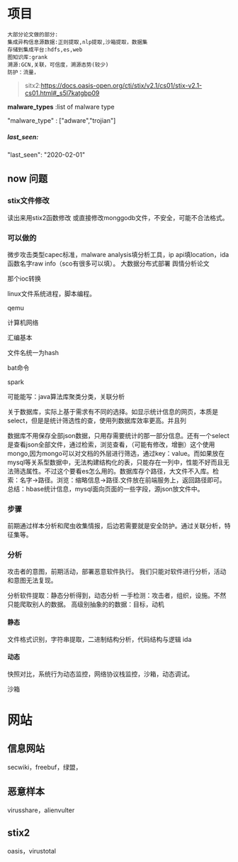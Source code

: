 # 项目

```
大部分论文做的部分:
集成异构信息源数据:正则提取,nlp提取,沙箱提取，数据集
存储到集成平台:hdfs,es,web
图知识库:grank
溯源:GCN,关联，可信度，溯源态势(较少)
防护：流量，
```

>sitx2:https://docs.oasis-open.org/cti/stix/v2.1/cs01/stix-v2.1-cs01.html#_s5l7katgbp09

**malware_types** :list of malware type

"malware_type" : ["adware","trojian"]

##### last_seen:

"last_seen": "2020-02-01"



## now 问题

### stix文件修改
读出来用stix2函数修改
或直接修改monggodb文件，不安全，可能不合法格式。

### 可以做的
微步攻击类型capec标准，malware analysis填分析工具，ip api填location，ida函数名字raw info（sco有很多可以填）。
大数据分布式部署
舆情分析论文

那个ioc转换

linux文件系统进程，脚本编程。

qemu

计算机网络

汇编基本

文件名统一为hash

bat命令

spark

可能能写：java算法库聚类分类，关联分析

关于数据库，实际上基于需求有不同的选择。如显示统计信息的网页，本质是select，但是是统计筛选性的查，使用列数据库效率更高。并且列



数据库不用保存全部json数据，只用存需要统计的那一部分信息。还有一个select是查看json全部文件，通过检索，浏览查看，（可能有修改，增删）这个使用mongo,因为mongo可以对文档的外层进行筛选，通过key：value。而如果放在mysql等关系型数据中，无法构建结构化的表，只能存在一列中，性能不好而且无法筛选属性。不过这个要看es怎么用的。数据库存个路径，大文件不入库。检索：名字->路径。浏览：缩略信息->路径.文件放在前端服务上，返回路径即可。总结：hbase统计信息，mysql面向页面的一些字段，源json放文件中。

### 步骤
前期通过样本分析和爬虫收集情报，后边若需要就是安全防护。通过关联分析，特征集等。

### 分析

攻击者的意图，前期活动，部署恶意软件执行。
我们只能对软件进行分析，活动和意图无法复现。

分析软件提取：静态分析得到，动态分析
一手检测：攻击者，组织，设施。不然只能爬取别人的数据。
高级别抽象的的数据：目标，动机



#### 静态
文件格式识别，字符串提取，二进制结构分析，代码结构与逻辑
ida

#### 动态
快照对比，系统行为动态监控，网络协议栈监控，沙箱，动态调试。

沙箱

# 网站

## 信息网站
secwiki，freebuf，绿盟，

##  恶意样本
virusshare，alienvulter

## stix2
oasis，virustotal